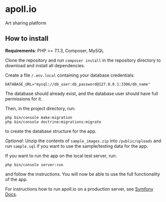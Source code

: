 # apoll.io
Art sharing platform

## How to install

**Requirements**: PHP >= 7.1.3, Composer, MySQL

Clone the repository and run `composer install` in the repository directory to download and install all dependencies.

Create a file `/.env.local` containing your database credentials: 

`DATABASE_URL="mysql://db_user:db_password@127.0.0.1:3306/db_name"`

The database should already exist, and the database user should have full permissions for it.

Then, in the project directory, run:
```
php bin/console make:migration
php bin/console doctrine:migrations:migrate
```
to create the database structure for the app.

*Optional:* Unzip the contents of `sample_images.zip` into `/public/uploads` and run `sample.sql` if you want to use the sample/testing data for the app.

If you want to run the app on the local test server, run:

```
php bin/console server:run
```

and follow the instructions. You will now be able to use the full functionality of the app.

For instructions how to run apoll.io on a production server, see [Symfony Docs](https://symfony.com/doc/current/setup/web_server_configuration.html).
